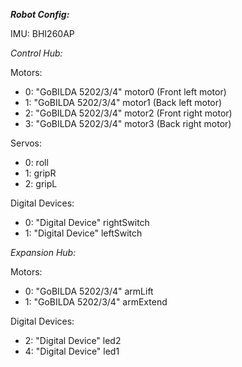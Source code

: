 _**Robot Config:**_

IMU: BHI260AP

_Control Hub:_

Motors:
- 0: "GoBILDA 5202/3/4" motor0 (Front left motor)
- 1: "GoBILDA 5202/3/4" motor1 (Back left motor)
- 2: "GoBILDA 5202/3/4" motor2 (Front right motor)
- 3: "GoBILDA 5202/3/4" motor3 (Back right motor)

Servos:
- 0: roll
- 1: gripR
- 2: gripL

Digital Devices:
- 0: "Digital Device" rightSwitch
- 1: "Digital Device" leftSwitch

_Expansion Hub:_

Motors:
- 0: "GoBILDA 5202/3/4" armLift
- 1: "GoBILDA 5202/3/4" armExtend

Digital Devices:

- 2: "Digital Device" led2
- 4: "Digital Device" led1
